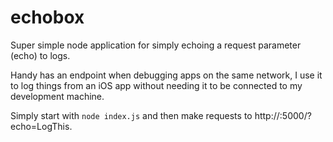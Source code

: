 echobox
=======

Super simple node application for simply echoing a request parameter (echo) to logs.

Handy has an endpoint when debugging apps on the same network, I use it to log things from an iOS app without needing it to be connected to my development machine.

Simply start with `node index.js` and then make requests to http://<your ip>:5000/?echo=LogThis.
